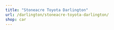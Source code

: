 ```yaml
---
title: "Stoneacre Toyota Darlington"
url: /darlington/stoneacre-toyota-darlington/
shop: car
---
```

